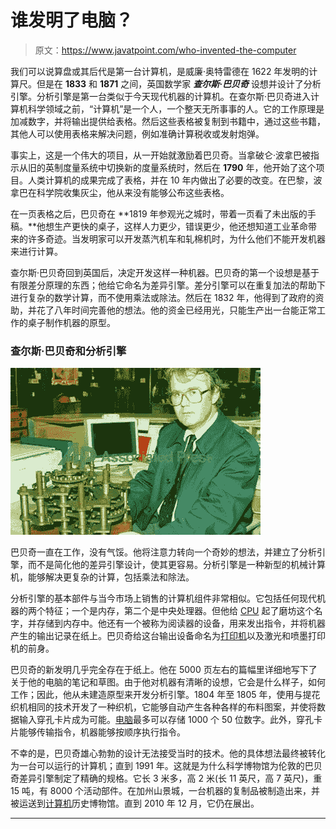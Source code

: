 # 谁发明了电脑？

> 原文：<https://www.javatpoint.com/who-invented-the-computer>

我们可以说算盘或其后代是第一台计算机，是威廉·奥特雷德在 1622 年发明的计算尺。但是在 **1833** 和 **1871** 之间，英国数学家 ***查尔斯·巴贝奇*** 设想并设计了分析引擎。分析引擎是第一台类似于今天现代机器的计算机。在查尔斯·巴贝奇进入计算机科学领域之前，“计算机”是一个人，一个整天无所事事的人。它的工作原理是加减数字，并将输出提供给表格。然后这些表格被复制到书籍中，通过这些书籍，其他人可以使用表格来解决问题，例如准确计算税收或发射炮弹。

事实上，这是一个伟大的项目，从一开始就激励着巴贝奇。当拿破仑·波拿巴被指示从旧的英制度量系统中切换新的度量系统时，然后在 **1790** 年，他开始了这个项目。人类计算机的成果完成了表格，并在 10 年内做出了必要的改变。在巴黎，波拿巴在科学院收集灰尘，他从来没有能够公布这些表格。

在一页表格之后，巴贝奇在 **1819 年参观光之城时，带着一页看了未出版的手稿。**他想生产更快的桌子，这样人力更少，错误更少，他还想知道工业革命带来的许多奇迹。当发明家可以开发蒸汽机车和轧棉机时，为什么他们不能开发机器来进行计算。

查尔斯·巴贝奇回到英国后，决定开发这样一种机器。巴贝奇的第一个设想是基于有限差分原理的东西；他给它命名为差异引擎。差分引擎可以在重复加法的帮助下进行复杂的数学计算，而不使用乘法或除法。然后在 1832 年，他得到了政府的资助，并花了八年时间完善他的想法。他的资金已经用光，只能生产出一台能正常工作的桌子制作机器的原型。

### 查尔斯·巴贝奇和分析引擎

![Who invented the computer](img/215710b14238ee8d86ffaccc4d0c37e0.png)

巴贝奇一直在工作，没有气馁。他将注意力转向一个奇妙的想法，并建立了分析引擎，而不是简化他的差异引擎设计，使其更容易。分析引擎是一种新型的机械计算机，能够解决更复杂的计算，包括乘法和除法。

分析引擎的基本部件与当今市场上销售的计算机组件非常相似。它包括任何现代机器的两个特征；一个是内存，第二个是中央处理器。但他给 [CPU](https://www.javatpoint.com/cpu-full-form) 起了磨坊这个名字，并存储到内存中。他还有一个被称为阅读器的设备，用来发出指令，并将机器产生的输出记录在纸上。巴贝奇给这台输出设备命名为[打印机](https://www.javatpoint.com/printers)以及激光和喷墨打印机的前身。

巴贝奇的新发明几乎完全存在于纸上。他在 5000 页左右的篇幅里详细地写下了关于他的电脑的笔记和草图。由于他对机器有清晰的设想，它会是什么样子，如何工作；因此，他从未建造原型来开发分析引擎。1804 年至 1805 年，使用与提花织机相同的技术开发了一种织机，它能够自动产生各种各样的布料图案，并使将数据输入穿孔卡片成为可能。[电脑](https://www.javatpoint.com/history-of-computer)最多可以存储 1000 个 50 位数字。此外，穿孔卡片能够传输指令，机器能够按顺序执行指令。

不幸的是，巴贝奇雄心勃勃的设计无法接受当时的技术。他的具体想法最终被转化为一台可以运行的计算机；直到 1991 年。这就是为什么科学博物馆为伦敦的巴贝奇差异引擎制定了精确的规格。它长 3 米多，高 2 米(长 11 英尺，高 7 英尺)，重 15 吨，有 8000 个活动部件。在加州山景城，一台机器的复制品被制造出来，并被运送到[计算机](https://www.javatpoint.com/what-is-computer)历史博物馆。直到 2010 年 12 月，它仍在展出。

* * *